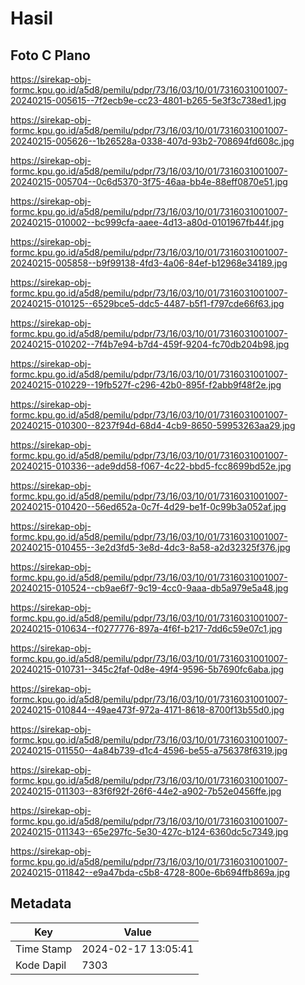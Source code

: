 # Hasil

## Foto C Plano

https://sirekap-obj-formc.kpu.go.id/a5d8/pemilu/pdpr/73/16/03/10/01/7316031001007-20240215-005615--7f2ecb9e-cc23-4801-b265-5e3f3c738ed1.jpg

https://sirekap-obj-formc.kpu.go.id/a5d8/pemilu/pdpr/73/16/03/10/01/7316031001007-20240215-005626--1b26528a-0338-407d-93b2-708694fd608c.jpg

https://sirekap-obj-formc.kpu.go.id/a5d8/pemilu/pdpr/73/16/03/10/01/7316031001007-20240215-005704--0c6d5370-3f75-46aa-bb4e-88eff0870e51.jpg

https://sirekap-obj-formc.kpu.go.id/a5d8/pemilu/pdpr/73/16/03/10/01/7316031001007-20240215-010002--bc999cfa-aaee-4d13-a80d-0101967fb44f.jpg

https://sirekap-obj-formc.kpu.go.id/a5d8/pemilu/pdpr/73/16/03/10/01/7316031001007-20240215-005858--b9f99138-4fd3-4a06-84ef-b12968e34189.jpg

https://sirekap-obj-formc.kpu.go.id/a5d8/pemilu/pdpr/73/16/03/10/01/7316031001007-20240215-010125--6529bce5-ddc5-4487-b5f1-f797cde66f63.jpg

https://sirekap-obj-formc.kpu.go.id/a5d8/pemilu/pdpr/73/16/03/10/01/7316031001007-20240215-010202--7f4b7e94-b7d4-459f-9204-fc70db204b98.jpg

https://sirekap-obj-formc.kpu.go.id/a5d8/pemilu/pdpr/73/16/03/10/01/7316031001007-20240215-010229--19fb527f-c296-42b0-895f-f2abb9f48f2e.jpg

https://sirekap-obj-formc.kpu.go.id/a5d8/pemilu/pdpr/73/16/03/10/01/7316031001007-20240215-010300--8237f94d-68d4-4cb9-8650-59953263aa29.jpg

https://sirekap-obj-formc.kpu.go.id/a5d8/pemilu/pdpr/73/16/03/10/01/7316031001007-20240215-010336--ade9dd58-f067-4c22-bbd5-fcc8699bd52e.jpg

https://sirekap-obj-formc.kpu.go.id/a5d8/pemilu/pdpr/73/16/03/10/01/7316031001007-20240215-010420--56ed652a-0c7f-4d29-be1f-0c99b3a052af.jpg

https://sirekap-obj-formc.kpu.go.id/a5d8/pemilu/pdpr/73/16/03/10/01/7316031001007-20240215-010455--3e2d3fd5-3e8d-4dc3-8a58-a2d32325f376.jpg

https://sirekap-obj-formc.kpu.go.id/a5d8/pemilu/pdpr/73/16/03/10/01/7316031001007-20240215-010524--cb9ae6f7-9c19-4cc0-9aaa-db5a979e5a48.jpg

https://sirekap-obj-formc.kpu.go.id/a5d8/pemilu/pdpr/73/16/03/10/01/7316031001007-20240215-010634--f0277776-897a-4f6f-b217-7dd6c59e07c1.jpg

https://sirekap-obj-formc.kpu.go.id/a5d8/pemilu/pdpr/73/16/03/10/01/7316031001007-20240215-010731--345c2faf-0d8e-49f4-9596-5b7690fc6aba.jpg

https://sirekap-obj-formc.kpu.go.id/a5d8/pemilu/pdpr/73/16/03/10/01/7316031001007-20240215-010844--49ae473f-972a-4171-8618-8700f13b55d0.jpg

https://sirekap-obj-formc.kpu.go.id/a5d8/pemilu/pdpr/73/16/03/10/01/7316031001007-20240215-011550--4a84b739-d1c4-4596-be55-a756378f6319.jpg

https://sirekap-obj-formc.kpu.go.id/a5d8/pemilu/pdpr/73/16/03/10/01/7316031001007-20240215-011303--83f6f92f-26f6-44e2-a902-7b52e0456ffe.jpg

https://sirekap-obj-formc.kpu.go.id/a5d8/pemilu/pdpr/73/16/03/10/01/7316031001007-20240215-011343--65e297fc-5e30-427c-b124-6360dc5c7349.jpg

https://sirekap-obj-formc.kpu.go.id/a5d8/pemilu/pdpr/73/16/03/10/01/7316031001007-20240215-011842--e9a47bda-c5b8-4728-800e-6b694ffb869a.jpg


## Metadata

| Key        | Value               |
| ---------- | ------------------- |
| Time Stamp | 2024-02-17 13:05:41 |
| Kode Dapil | 7303                |



